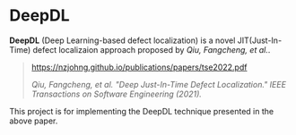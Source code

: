 # DeepDL
**DeepDL** (Deep Learning-based defect localization) is a novel JIT(Just-In-Time) defect localizaion approach proposed by *Qiu, Fangcheng, et al.*.

> https://nzjohng.github.io/publications/papers/tse2022.pdf
>
> *Qiu, Fangcheng, et al. "Deep Just-In-Time Defect Localization." *IEEE Transactions on Software Engineering* (2021).*



This project is for implementing the DeepDL technique presented in the above paper.
